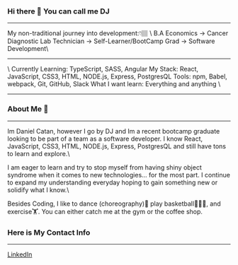 ### Hi there 👋 You can call me DJ
<hr>

My non-traditional journey into development:👇🏽 \ 
B.A Economics -> Cancer Diagnostic Lab Technician -> Self-Learner/BootCamp Grad -> Software Development\
<hr> 
\
Currently Learning: TypeScript, SASS, Angular
My Stack: React, JavaScript, CSS3, HTML, NODE.js, Express, PostgresQL
Tools: npm, Babel, webpack, Git, GitHub, Slack
What I want learn: Everything and anything
\
<hr>

### About Me 👀
<hr>
Im Daniel Catan, however I go by DJ and Im a recent bootcamp graduate looking to be part of a team as a software developer. I know React, JavaScript, CSS3, HTML, NODE.js, Express, PostgresQL and still have tons to learn and explore.\

I am eager to learn and try to stop myself from having shiny object syndrome when it comes to new technologies... for the most part. I continue to expand my understanding everyday hoping to gain something new or solidify what I know.\

Besides Coding, I like to dance (choreography)💃 play basketball⛹🏽‍♂️, and exercise🏋️. You can either catch me at the gym or the coffee shop.


### Here is My Contact Info
<hr>

[LinkedIn](https://www.linkedin.com/in/daniel-catan/)
<!--
**dcatan89/dcatan89** is a ✨ _special_ ✨ repository because its `README.md` (this file) appears on your GitHub profile.

Here are some ideas to get you started:

- 🔭 I’m currently working on ...
- 🌱 I’m currently learning ...
- 👯 I’m looking to collaborate on ...
- 🤔 I’m looking for help with ...
- 💬 Ask me about ...
- 📫 How to reach me: ...
- 😄 Pronouns: ...
- ⚡ Fun fact: ...
-->
